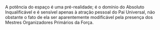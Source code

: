 ﻿A potência do espaço é uma pré-realidade; é o domínio do Absoluto Inqualificável e é sensível apenas à atração pessoal do Pai Universal, não obstante o fato de ela ser aparentemente modificável pela presença dos Mestres Organizadores Primários da Força.